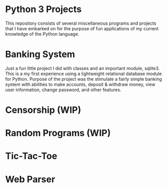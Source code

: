 # Python 3 Projects

This repository consists of several miscellaneous programs and projects that I have embarked on for the purpose of fun applications of my current knowledge of the Python language.

# Banking System
Just a fun little project I did with classes and an important module, sqlite3. This is a my first experience using a lightweight relational database module for Python. Purpose of the project was the stimulate a fairly simple banking system with abilities to make accounts, deposit & withdraw money, view user information, change password, and other features.

# Censorship (WIP)


# Random Programs (WIP)


# Tic-Tac-Toe


# Web Parser

